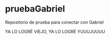 # pruebaGabriel
Repositorio de prueba para conectar con Gabriel

YA LO LOGRÉ VIEJO, YA LO LOGRÉ YUUUJUUUU
